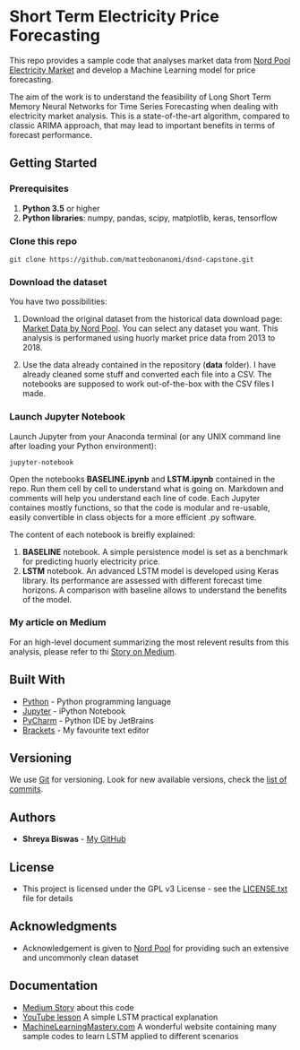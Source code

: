 # Short Term Electricity Price Forecasting

This repo provides a sample code that analyses market data from [Nord Pool Electricity Market](https://www.nordpoolgroup.com/) and develop a Machine Learning model for price forecasting. 

The aim of the work is to understand the feasibility of Long Short Term Memory Neural Networks for Time Series Forecasting when dealing with electricity market analysis. This is a state-of-the-art algorithm, compared to classic ARIMA approach, that may lead to important benefits in terms of forecast performance.

## Getting Started

### Prerequisites
1. **Python 3.5** or higher
2. **Python libraries**: numpy, pandas, scipy, matplotlib, keras, tensorflow 


### Clone this repo
```
git clone https://github.com/matteobonanomi/dsnd-capstone.git
```

### Download the dataset

You have two possibilities:

1. Download the original dataset from the historical data download page: [Market Data by Nord Pool](https://www.nordpoolgroup.com/historical-market-data/). You can select any dataset you want. This analysis is performaned using huorly market price data from 2013 to 2018.

2. Use the data already contained in the repository (**data** folder). I have already cleaned some stuff and converted each file into a CSV. The notebooks are supposed to work out-of-the-box with the CSV files I made. 

### Launch Jupyter Notebook

Launch Jupyter from your Anaconda terminal (or any UNIX command line after loading your Python environment):

```
jupyter-notebook
```
Open the notebooks **BASELINE.ipynb** and **LSTM.ipynb** contained in the repo. Run them cell by cell to understand what is going on. Markdown and comments will help you understand each line of code. Each Jupyter containes mostly functions, so that the code is modular and re-usable, easily convertible in class objects for a more efficient .py software.

The content of each notebook is breifly explained:
1. **BASELINE** notebook. A simple persistence model is set as a benchmark for predicting huorly electricity price.
2. **LSTM** notebook. An advanced LSTM model is developed using Keras library. Its performance are assessed with different forecast time horizons. A comparison with baseline allows to understand the benefits of the model. 

### My article on Medium

For an high-level document summarizing the most relevent results from this analysis, please refer to thi [Story on Medium](https://medium.com/@mbonanomi/hourly-electricity-price-forecasting-using-long-short-term-memory-neural-networks-814ceac517b0).

## Built With

* [Python](https://www.python.org/) - Python programming language
* [Jupyter](http://www.dropwizard.io/1.0.2/docs/) - iPython Notebook
* [PyCharm](https://www.jetbrains.com/pycharm/) - Python IDE by JetBrains
* [Brackets](https://maven.apache.org/) - My favourite text editor

## Versioning

We use [Git](https://git-scm.com/) for versioning. Look for new available versions, check the [list of commits](https://github.com/matteobonanomi/windfarmopendata/commits/master). 

## Authors

* **Shreya Biswas** - [My GitHub](https://github.com/shreya12-hash)

## License

* This project is licensed under the GPL v3 License - see the [LICENSE.txt](LICENSE) file for details

## Acknowledgments

* Acknowledgement is given to [Nord Pool](https://www.nordpoolgroup.com/) for providing such an extensive and uncommonly clean dataset

## Documentation
* [Medium Story](https://medium.com/@mbonanomi/hourly-electricity-price-forecasting-using-long-short-term-memory-neural-networks-814ceac517b0) about this code
* [YouTube lesson](https://www.youtube.com/watch?v=WCUNPb-5EYI) A simple LSTM practical explanation
* [MachineLearningMastery.com](https://machinelearningmastery.com/time-series-forecasting-long-short-term-memory-network-python/) A wonderful website containing many sample codes to learn LSTM applied to different scenarios
